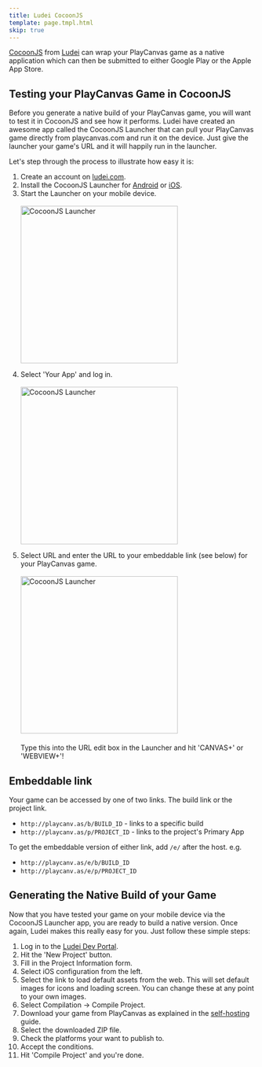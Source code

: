 ```yaml
---
title: Ludei CocoonJS
template: page.tmpl.html
skip: true
---
```


[CocoonJS][1] from [Ludei][2] can wrap your PlayCanvas game as a native application which can then be submitted to either Google Play or the Apple App Store.

## Testing your PlayCanvas Game in CocoonJS

Before you generate a native build of your PlayCanvas game, you will want to test it in CocoonJS and see how it performs. Ludei have created an awesome app called the CocoonJS Launcher that can pull your PlayCanvas game directly from playcanvas.com and run it on the device. Just give the launcher your game's URL and it will happily run in the launcher.

Let's step through the process to illustrate how easy it is:

1. Create an account on [ludei.com][2].
2. Install the CocoonJS Launcher for [Android][3] or [iOS][4].
3. Start the Launcher on your mobile device.<br><br><img alt="CocoonJS Launcher" width="320" src="/images/publishing/cocoonjs/launcher.png"></img><p>
4. Select 'Your App' and log in.<br><br><img alt="CocoonJS Launcher" width="320" src="/images/publishing/cocoonjs/signin.png"></img><p>
5. Select URL and enter the URL to your embeddable link (see below) for your PlayCanvas game.<br><br><img alt="CocoonJS Launcher" width="320" src="/images/publishing/cocoonjs/applist.png"></img><br><br>Type this into the URL edit box in the Launcher and hit 'CANVAS+' or 'WEBVIEW+'!

## Embeddable link

Your game can be accessed by one of two links. The build link or the project link.

* `http://playcanv.as/b/BUILD_ID` - links to a specific build
* `http://playcanv.as/p/PROJECT_ID` - links to the project's Primary App

To get the embeddable version of either link, add `/e/` after the host. e.g.

* `http://playcanv.as/e/b/BUILD_ID`
* `http://playcanv.as/e/p/PROJECT_ID`

## Generating the Native Build of your Game

Now that you have tested your game on your mobile device via the CocoonJS Launcher app, you are ready to build a native version. Once again, Ludei makes this really easy for you. Just follow these simple steps:

1. Log in to the [Ludei Dev Portal][5].
2. Hit the 'New Project' button.
3. Fill in the Project Information form.
4. Select iOS configuration from the left.
5. Select the link to load default assets from the web. This will set default images for icons and loading screen. You can change these at any point to your own images.
7. Select Compilation -> Compile Project.
6. Download your game from PlayCanvas as explained in the [self-hosting][6] guide.
8. Select the downloaded ZIP file.
9. Check the platforms your want to publish to.
10. Accept the conditions.
11. Hit 'Compile Project' and you're done.

[1]: https://www.ludei.com/cocoonjs/
[2]: https://ludei.com/
[3]: https://play.google.com/store/apps/details?id=com.ideateca.cocoonjslauncher&hl=en_GB
[4]: https://itunes.apple.com/gb/app/cocoonjs-by-ludei/id519623307?mt=8
[5]: https://sso.ludei.com/login?client=cloud
[6]: /user-manual/publishing/self-hosting/

